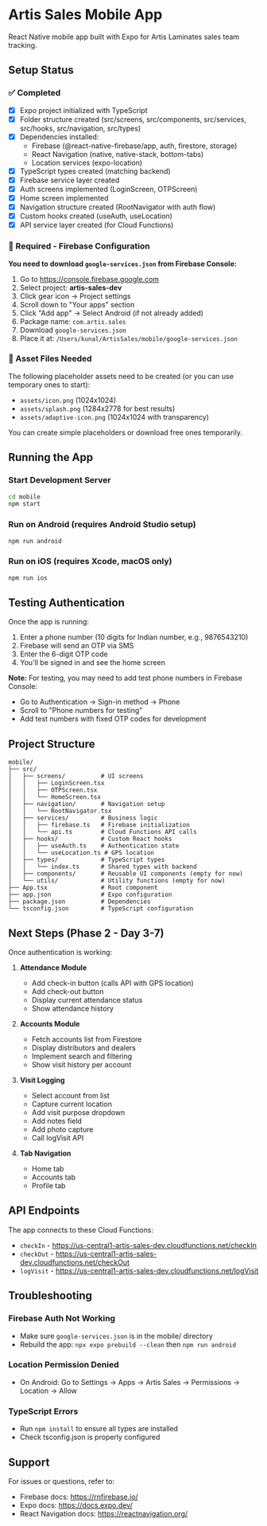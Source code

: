 # Artis Sales Mobile App

React Native mobile app built with Expo for Artis Laminates sales team tracking.

## Setup Status

### ✅ Completed
- [x] Expo project initialized with TypeScript
- [x] Folder structure created (src/screens, src/components, src/services, src/hooks, src/navigation, src/types)
- [x] Dependencies installed:
  - Firebase (@react-native-firebase/app, auth, firestore, storage)
  - React Navigation (native, native-stack, bottom-tabs)
  - Location services (expo-location)
- [x] TypeScript types created (matching backend)
- [x] Firebase service layer created
- [x] Auth screens implemented (LoginScreen, OTPScreen)
- [x] Home screen implemented
- [x] Navigation structure created (RootNavigator with auth flow)
- [x] Custom hooks created (useAuth, useLocation)
- [x] API service layer created (for Cloud Functions)

### 🔴 Required - Firebase Configuration

**You need to download `google-services.json` from Firebase Console:**

1. Go to https://console.firebase.google.com
2. Select project: **artis-sales-dev**
3. Click gear icon → Project settings
4. Scroll down to "Your apps" section
5. Click "Add app" → Select Android (if not already added)
6. Package name: `com.artis.sales`
7. Download `google-services.json`
8. Place it at: `/Users/kunal/ArtisSales/mobile/google-services.json`

### 📱 Asset Files Needed

The following placeholder assets need to be created (or you can use temporary ones to start):

- `assets/icon.png` (1024x1024)
- `assets/splash.png` (1284x2778 for best results)
- `assets/adaptive-icon.png` (1024x1024 with transparency)

You can create simple placeholders or download free ones temporarily.

## Running the App

### Start Development Server
```bash
cd mobile
npm start
```

### Run on Android (requires Android Studio setup)
```bash
npm run android
```

### Run on iOS (requires Xcode, macOS only)
```bash
npm run ios
```

## Testing Authentication

Once the app is running:

1. Enter a phone number (10 digits for Indian number, e.g., 9876543210)
2. Firebase will send an OTP via SMS
3. Enter the 6-digit OTP code
4. You'll be signed in and see the home screen

**Note:** For testing, you may need to add test phone numbers in Firebase Console:
- Go to Authentication → Sign-in method → Phone
- Scroll to "Phone numbers for testing"
- Add test numbers with fixed OTP codes for development

## Project Structure

```
mobile/
├── src/
│   ├── screens/          # UI screens
│   │   ├── LoginScreen.tsx
│   │   ├── OTPScreen.tsx
│   │   └── HomeScreen.tsx
│   ├── navigation/       # Navigation setup
│   │   └── RootNavigator.tsx
│   ├── services/         # Business logic
│   │   ├── firebase.ts   # Firebase initialization
│   │   └── api.ts        # Cloud Functions API calls
│   ├── hooks/            # Custom React hooks
│   │   ├── useAuth.ts    # Authentication state
│   │   └── useLocation.ts # GPS location
│   ├── types/            # TypeScript types
│   │   └── index.ts      # Shared types with backend
│   ├── components/       # Reusable UI components (empty for now)
│   └── utils/            # Utility functions (empty for now)
├── App.tsx               # Root component
├── app.json              # Expo configuration
├── package.json          # Dependencies
└── tsconfig.json         # TypeScript configuration
```

## Next Steps (Phase 2 - Day 3-7)

Once authentication is working:

1. **Attendance Module**
   - Add check-in button (calls API with GPS location)
   - Add check-out button
   - Display current attendance status
   - Show attendance history

2. **Accounts Module**
   - Fetch accounts list from Firestore
   - Display distributors and dealers
   - Implement search and filtering
   - Show visit history per account

3. **Visit Logging**
   - Select account from list
   - Capture current location
   - Add visit purpose dropdown
   - Add notes field
   - Add photo capture
   - Call logVisit API

4. **Tab Navigation**
   - Home tab
   - Accounts tab
   - Profile tab

## API Endpoints

The app connects to these Cloud Functions:

- `checkIn` - https://us-central1-artis-sales-dev.cloudfunctions.net/checkIn
- `checkOut` - https://us-central1-artis-sales-dev.cloudfunctions.net/checkOut
- `logVisit` - https://us-central1-artis-sales-dev.cloudfunctions.net/logVisit

## Troubleshooting

### Firebase Auth Not Working
- Make sure `google-services.json` is in the mobile/ directory
- Rebuild the app: `npx expo prebuild --clean` then `npm run android`

### Location Permission Denied
- On Android: Go to Settings → Apps → Artis Sales → Permissions → Location → Allow

### TypeScript Errors
- Run `npm install` to ensure all types are installed
- Check tsconfig.json is properly configured

## Support

For issues or questions, refer to:
- Firebase docs: https://rnfirebase.io/
- Expo docs: https://docs.expo.dev/
- React Navigation docs: https://reactnavigation.org/
